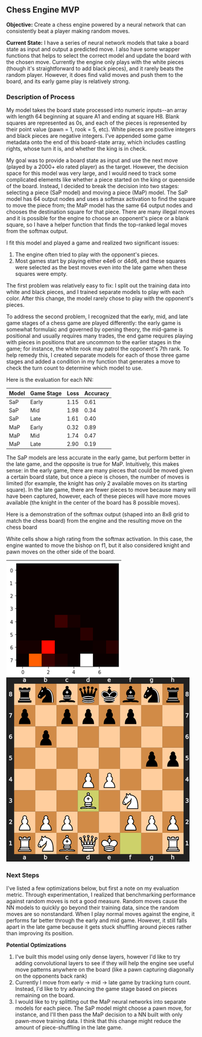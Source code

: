 ## Chess Engine MVP

**Objective:** Create a chess engine powered by a neural network that can consistently beat a player making random moves.

**Current State:** I have a series of neural network models that take a board state as input and output a predicted move. I also have some wrapper functions that helps to select the correct model and update the board with the chosen move. Currently the engine only plays with the white pieces (though it's straightforward to add black pieces), and it rarely beats the random player. However, it does find valid moves and push them to the board, and its early game play is relatively strong.

### Description of Process

My model takes the board state processed into numeric inputs--an array with length 64 beginning at square A1 and ending at square H8. Blank squares are represented as 0s, and each of the pieces is represented by their point value (pawn = 1, rook = 5, etc). White pieces are positive integers and black pieces are negative integers. I've appended some game metadata onto the end of this board-state array, which includes castling rights, whose turn it is, and whether the king is in check.

My goal was to provide a board state as input and use the next move (played by a 2000+ elo rated player) as the target. However, the decision space for this model was very large, and I would need to track some complicated elements like whether a piece started on the king or queenside of the board. Instead, I decided to break the decision into two stages: selecting a piece (SaP model) and moving a piece (MaP) model. The SaP model has 64 output nodes and uses a softmax activation to find the square to move the piece from; the MaP model has the same 64 output nodes and chooses the destination square for that piece. There are many illegal moves and it is possible for the engine to choose an opponent's piece or a blank square, so I have a helper function that finds the top-ranked legal moves from the softmax output.  

I fit this model and played a game and realized two significant issues:
1. The engine often tried to play with the opponent's pieces.
2. Most games start by playing either e4e6 or d4d6, and these squares were selected as the best moves even into the late game when these squares were empty.

The first problem was relatively easy to fix: I split out the training data into white and black pieces, and I trained separate models to play with each color. After this change, the model rarely chose to play with the opponent's pieces.

To address the second problem, I recognized that the early, mid, and late game stages of a chess game are played differently: the early game is somewhat formulaic and governed by opening theory, the mid-game is positional and usually requires many trades, the end game requires playing with pieces in positions that are uncommon to the earlier stages in the game; for instance, the white rook may patrol the opponent's 7th rank. To help remedy this, I created separate models for each of those three game stages and added a condition in my function that generates a move to check the turn count to determine which model to use.

Here is the evaluation for each NN:

| Model    | Game Stage  | Loss   | Accuracy |
| -------- | ----------- | ------ | -------- |
| SaP      | Early       | 1.15   |   0.61   |
| SaP      | Mid         | 1.98   |   0.34   |
| SaP      | Late        | 1.61   |   0.40   |
| MaP      | Early       | 0.32   |   0.89   |
| MaP      | Mid         | 1.74   |   0.47   |
| MaP      | Late        | 2.90   |   0.19   |

The SaP models are less accurate in the early game, but perform better in the late game, and the opposite is true for MaP. Intuitively, this makes sense: in the early game, there are many pieces that could be moved given a certain board state, but once a piece is chosen, the number of moves is limited (for example, the knight has only 2 available moves on its starting square). In the late game, there are fewer pieces to move because many will have been captured, however, each of these pieces will have more moves available (the knight in the center of the board has 8 possible moves).

Here is a demonstration of the softmax output (shaped into an 8x8 grid to match the chess board) from the engine and the resulting move on the chess board

White cells show a high rating from the softmax activation. In this case, the engine wanted to move the bishop on f1, but it also considered knight and pawn moves on the other side of the board.

![Decision Space](decision_space.png)
![Board After Move](chess_board_screenshot.png)

### Next Steps

I've listed a few optimizations below, but first a note on my evaluation metric. Through experimentation, I realized that benchmarking performance against random moves is not a good measure. Random moves cause the NN models to quickly go beyond their training data, since the random moves are so nonstandard. When I play normal moves against the engine, it performs far better through the early and mid game. However, it still falls apart in the late game because it gets stuck shuffling around pieces rather than improving its position.

**Potential Optimizations**
1. I've built this model using only dense layers, however I'd like to try adding convolutional layers to see if they will help the engine see useful move patterns anywhere on the board (like a pawn capturing diagonally on the opponents back rank)
2. Currently I move from early -> mid -> late game by tracking turn count. Instead, I'd like to try advancing the game stage based on pieces remaining on the board. 
3. I would like to try splitting out the MaP neural networks into separate models for each piece. The SaP model might choose a pawn move, for instance, and I'll then pass the MaP decision to a NN built with only pawn-move training data. I think that this change might reduce the amount of piece-shuffling in the late game.
